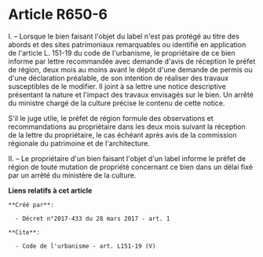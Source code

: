 # Article R650-6

I. – Lorsque le bien faisant l'objet du label n'est pas protégé au titre des abords et des sites patrimoniaux remarquables ou
identifié en application de l'article L. 151-19 du code de l'urbanisme, le propriétaire de ce bien informe par lettre
recommandée avec demande d'avis de réception le préfet de région, deux mois au moins avant le dépôt d'une demande de permis
ou d'une déclaration préalable, de son intention de réaliser des travaux susceptibles de le modifier. Il joint à sa lettre
une notice descriptive présentant la nature et l'impact des travaux envisagés sur le bien. Un arrêté du ministre chargé de la
culture précise le contenu de cette notice.

S'il le juge utile, le préfet de région formule des observations et recommandations au propriétaire dans les deux mois
suivant la réception de la lettre du propriétaire, le cas échéant après avis de la commission régionale du patrimoine et de
l'architecture.

II. – Le propriétaire d'un bien faisant l'objet d'un label informe le préfet de région de toute mutation de propriété
concernant ce bien dans un délai fixé par un arrêté du ministère de la culture.

**Liens relatifs à cet article**

	**Créé par**:

	  - Décret n°2017-433 du 28 mars 2017 - art. 1

	**Cite**:

	  - Code de l'urbanisme - art. L151-19 (V)
